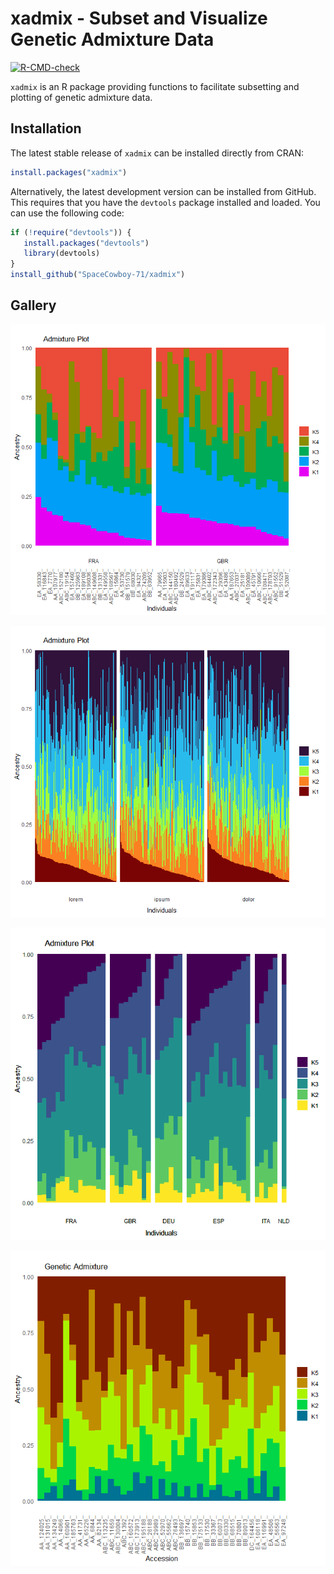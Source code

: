 ﻿# xadmix - Subset and Visualize Genetic Admixture Data

[![R-CMD-check](https://github.com/SpaceCowboy-71/xadmix/actions/workflows/R-CMD-check.yaml/badge.svg)](https://github.com/SpaceCowboy-71/xadmix/actions/workflows/R-CMD-check.yaml)

`xadmix` is an R package providing functions to facilitate subsetting and plotting of genetic admixture data. 

## Installation

The latest stable release of `xadmix` can be installed directly from CRAN: 

```R
install.packages("xadmix")
```

Alternatively, the latest development version can be installed from GitHub. This requires that you have the `devtools` package installed and loaded. You can use the following code: 

```R
if (!require("devtools")) {
   install.packages("devtools")
   library(devtools)
}
install_github("SpaceCowboy-71/xadmix")
```

## Gallery

![plot-example-01](https://github.com/SpaceCowboy-71/xadmix/blob/main/readme/example-01.png?raw=true)

![plot-example-02](https://github.com/SpaceCowboy-71/xadmix/blob/main/readme/example-02.png?raw=true)

![plot-example-03](https://github.com/SpaceCowboy-71/xadmix/blob/main/readme/example-03.png?raw=true)

![plot-example-04](https://github.com/SpaceCowboy-71/xadmix/blob/main/readme/example-04.png?raw=true)
